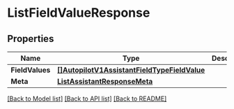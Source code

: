 # ListFieldValueResponse

## Properties

Name | Type | Description | Notes
------------ | ------------- | ------------- | -------------
**FieldValues** | [**[]AutopilotV1AssistantFieldTypeFieldValue**](AutopilotV1AssistantFieldTypeFieldValue.md) |  |[optional] 
**Meta** | [**ListAssistantResponseMeta**](ListAssistantResponseMeta.md) |  |[optional] 

[[Back to Model list]](../README.md#documentation-for-models) [[Back to API list]](../README.md#documentation-for-api-endpoints) [[Back to README]](../README.md)


